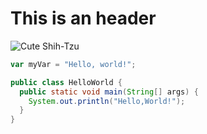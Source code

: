 # This is an header
![Cute Shih-Tzu](https://pethelpful.com/dogs/shih-tzu-guide)

``` javascript
var myVar = "Hello, world!";
```

``` java
public class HelloWorld {
  public static void main(String[] args) {
    System.out.println("Hello,World!");
  } 
}

